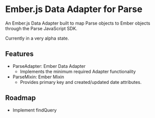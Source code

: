Ember.js Data Adapter for Parse
===================

An Ember.js Data Adapter built to map Parse objects to Ember objects through
the Parse JavaScript SDK. 

Currently in a very alpha state.

Features
--------

* ParseAdapter: Ember Data Adapter
  * Implements the minimum required Adapter functionality
* ParseMixin: Ember Mixin
  * Provides primary key and created/updated date attributes.

Roadmap
-------

* Implement findQuery